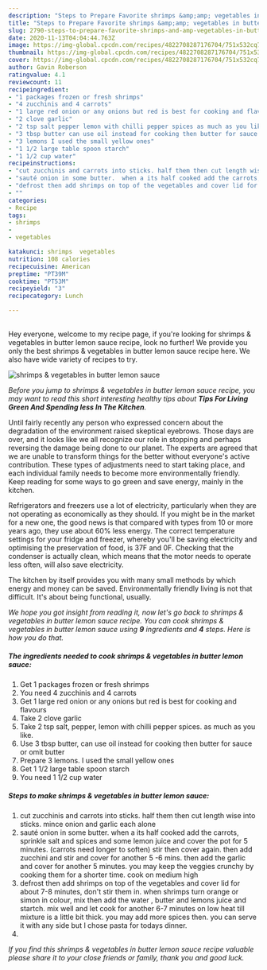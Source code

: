 ```yaml
---
description: "Steps to Prepare Favorite shrimps &amp;amp; vegetables in butter lemon sauce"
title: "Steps to Prepare Favorite shrimps &amp;amp; vegetables in butter lemon sauce"
slug: 2790-steps-to-prepare-favorite-shrimps-and-amp-vegetables-in-butter-lemon-sauce
date: 2020-11-13T04:04:44.763Z
image: https://img-global.cpcdn.com/recipes/4822708287176704/751x532cq70/shrimps-vegetables-in-butter-lemon-sauce-recipe-main-photo.jpg
thumbnail: https://img-global.cpcdn.com/recipes/4822708287176704/751x532cq70/shrimps-vegetables-in-butter-lemon-sauce-recipe-main-photo.jpg
cover: https://img-global.cpcdn.com/recipes/4822708287176704/751x532cq70/shrimps-vegetables-in-butter-lemon-sauce-recipe-main-photo.jpg
author: Gavin Roberson
ratingvalue: 4.1
reviewcount: 11
recipeingredient:
- "1 packages frozen or fresh shrimps"
- "4 zucchinis and 4 carrots"
- "1 large red onion or any onions but red is best for cooking and flavours"
- "2 clove garlic"
- "2 tsp salt pepper lemon with chilli pepper spices as much as you like"
- "3 tbsp butter can use oil instead for cooking then butter for sauce or omit butter"
- "3 lemons I used the small yellow ones"
- "1 1/2 large table spoon starch"
- "1 1/2 cup water"
recipeinstructions:
- "cut zucchinis and carrots into sticks. half them then cut length wise into sticks. mince onion and garlic each alone"
- "sauté onion in some butter.  when a its half cooked add the carrots, sprinkle salt and spices and some lemon juice and cover the pot for 5 minutes. (carrots need longer to soften) stir then cover again. then add zucchini and stir and cover for another 5 -6 mins. then add the garlic and cover for another 5 minutes. you may keep the veggies crunchy by cooking them for a shorter time. cook on medium high"
- "defrost then add shrimps on top of the vegetables and cover lid for about 7-8 minutes, don&#39;t stir them in. when shrimps turn orange or simon in colour,  mix then add the water , butter and lemons juice and startch. mix well and let cook for another 6-7 minutes on low heat till mixture is a little bit thick. you may add more spices then. you can serve it with any side but I chose pasta for todays dinner."
- ""
categories:
- Recipe
tags:
- shrimps
- 
- vegetables

katakunci: shrimps  vegetables 
nutrition: 108 calories
recipecuisine: American
preptime: "PT39M"
cooktime: "PT53M"
recipeyield: "3"
recipecategory: Lunch

---
```

<br>
Hey everyone, welcome to my recipe page, if you're looking for shrimps &amp; vegetables in butter lemon sauce recipe, look no further! We provide you only the best shrimps &amp; vegetables in butter lemon sauce recipe here. We also have wide variety of recipes to try.
<br>


![shrimps &amp; vegetables in butter lemon sauce](https://img-global.cpcdn.com/recipes/4822708287176704/751x532cq70/shrimps-vegetables-in-butter-lemon-sauce-recipe-main-photo.jpg)

<i>Before you jump to shrimps &amp; vegetables in butter lemon sauce recipe, you may want to read this short interesting healthy tips about 
<strong>Tips For Living Green And Spending less In The Kitchen</strong>.</i>
</br>

Until fairly recently any person who expressed concern about the degradation of the environment raised skeptical eyebrows. Those days are over, and it looks like we all recognize our role in stopping and perhaps reversing the damage being done to our planet. The experts are agreed that we are unable to transform things for the better without everyone's active contribution. These types of adjustments need to start taking place, and each individual family needs to become more environmentally friendly. Keep reading for some ways to go green and save energy, mainly in the kitchen.

Refrigerators and freezers use a lot of electricity, particularly when they are not operating as economically as they should. If you might be in the market for a new one, the good news is that compared with types from 10 or more years ago, they use about 60% less energy. The correct temperature settings for your fridge and freezer, whereby you'll be saving electricity and optimising the preservation of food, is 37F and 0F. Checking that the condenser is actually clean, which means that the motor needs to operate less often, will also save electricity.

The kitchen by itself provides you with many small methods by which energy and money can be saved. Environmentally friendly living is not that difficult. It's about being functional, usually.


<i>We hope you got insight from reading it, now let's go back to shrimps &amp; vegetables in butter lemon sauce recipe. You can cook shrimps &amp; vegetables in butter lemon sauce using <strong>9</strong> ingredients and <strong>4</strong> steps. Here is how you do that.
</i>

##### The ingredients needed to cook shrimps &amp; vegetables in butter lemon sauce:

1. Get 1 packages frozen or fresh shrimps
1. You need 4 zucchinis and 4 carrots
1. Get 1 large red onion or any onions but red is best for cooking and flavours
1. Take 2 clove garlic
1. Take 2 tsp salt, pepper, lemon with chilli pepper spices. as much as you like.
1. Use 3 tbsp butter, can use oil instead for cooking then butter for sauce or omit butter
1. Prepare 3 lemons. I used the small yellow ones
1. Get 1 1/2 large table spoon starch
1. You need 1 1/2 cup water


##### Steps to make shrimps &amp; vegetables in butter lemon sauce:

1. cut zucchinis and carrots into sticks. half them then cut length wise into sticks. mince onion and garlic each alone
1. sauté onion in some butter.  when a its half cooked add the carrots, sprinkle salt and spices and some lemon juice and cover the pot for 5 minutes. (carrots need longer to soften) stir then cover again. then add zucchini and stir and cover for another 5 -6 mins. then add the garlic and cover for another 5 minutes. you may keep the veggies crunchy by cooking them for a shorter time. cook on medium high
1. defrost then add shrimps on top of the vegetables and cover lid for about 7-8 minutes, don&#39;t stir them in. when shrimps turn orange or simon in colour,  mix then add the water , butter and lemons juice and startch. mix well and let cook for another 6-7 minutes on low heat till mixture is a little bit thick. you may add more spices then. you can serve it with any side but I chose pasta for todays dinner.
1. 


<i>If you find this shrimps &amp; vegetables in butter lemon sauce recipe valuable please share it to your close friends or family, thank you and good luck.</i>
